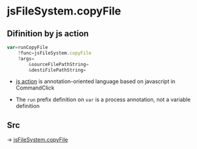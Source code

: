 # jsFileSystem.copyFile

## Difinition by js action

```js.js
var=runCopyFile
	?func=jsFileSystem.copyFile
	?args=
		&sourceFilePathString=
		&destiFilePathString=
```

- [js action](#) is annotation-oriented language based on javascript in CommandClick

- The `run` prefix definition on `var` is a process annotation, not a variable definition

## Src

-> [jsFileSystem.copyFile](https://github.com/puutaro/CommandClick/blob/master/app/src/main/java/com/puutaro/commandclick/fragment_lib/terminal_fragment/js_interface/file/JsFileSystem.kt#L254)



